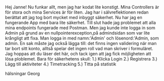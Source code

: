 Hej Janne!
Nu funkar allt, men jag har kodat lite konstigt. Mina Controllers är för stora och mina Services är för liten.
Jag har i sälvreflektionen redan berättat att jag tog bort mycket med inbyggt säkerhet. 
Nu har jag en fungerande App med bara lite säkerhet.
Till slut hade jag problemet att alla mina endpoints fungerade med Postman. 
Men jag kunde inte logga in som Admin
på grund av en nullpointerexception,på admindsidan som var lite krångligt att fixa.
Man logga in med namn:'Admin' och lösenord:'Admin, som admin.
En sak måste jag också lägga till: det finns ingen validering när man tar bort sitt konto, alltså spelar det ingen roll vad man skriver i formuläret.
Jag hoppas att du läser det här, och tack igen att jag fick möjligheten att lösa ploblemet.
Bara för säkerhetens skull:
1.) Klicka Login
2.) Registrera
3.) Lägg till aktiviteter
4.) Timetracking
5.) Titta på statistik

hälsningar
Georg

